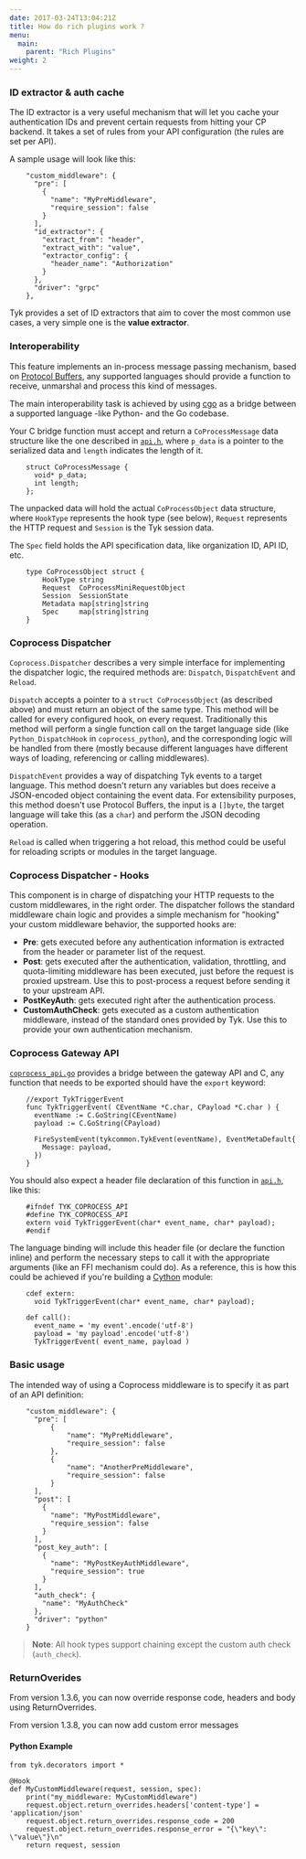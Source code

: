 ```yaml
---
date: 2017-03-24T13:04:21Z
title: How do rich plugins work ?
menu:
  main:
    parent: "Rich Plugins"
weight: 2
---
```


### ID extractor & auth cache

The ID extractor is a very useful mechanism that will let you cache your authentication IDs and prevent certain requests from hitting your CP backend. It takes a set of rules from your API configuration (the rules are set per API).

A sample usage will look like this:

```{.copyWrapper}
    "custom_middleware": {
      "pre": [
        {
          "name": "MyPreMiddleware",
          "require_session": false
        }
      ],
      "id_extractor": {
        "extract_from": "header",
        "extract_with": "value",
        "extractor_config": {
          "header_name": "Authorization"
        }
      },
      "driver": "grpc"
    },
```

Tyk provides a set of ID extractors that aim to cover the most common use cases, a very simple one is the **value extractor**.

### Interoperability

This feature implements an in-process message passing mechanism, based on [Protocol Buffers][1], any supported languages should provide a function to receive, unmarshal and process this kind of messages.

The main interoperability task is achieved by using [cgo][2] as a bridge between a supported language -like Python- and the Go codebase.

Your C bridge function must accept and return a `CoProcessMessage` data structure like the one described in [`api.h`][3], where `p_data` is a pointer to the serialized data and `length` indicates the length of it.

```{.copyWrapper}
    struct CoProcessMessage {
      void* p_data;
      int length;
    };
```

The unpacked data will hold the actual `CoProcessObject` data structure, where `HookType` represents the hook type (see below), `Request` represents the HTTP request and `Session` is the Tyk session data.

The `Spec` field holds the API specification data, like organization ID, API ID, etc.

```{.copyWrapper}
    type CoProcessObject struct {
        HookType string
        Request  CoProcessMiniRequestObject
        Session  SessionState
        Metadata map[string]string
        Spec     map[string]string
    }
```

### Coprocess Dispatcher

`Coprocess.Dispatcher` describes a very simple interface for implementing the dispatcher logic, the required methods are: `Dispatch`, `DispatchEvent` and `Reload`.

`Dispatch` accepts a pointer to a `struct CoProcessObject` (as described above) and must return an object of the same type. This method will be called for every configured hook, on every request. Traditionally this method will perform a single function call on the target language side (like `Python_DispatchHook` in `coprocess_python`), and the corresponding logic will be handled from there (mostly because different languages have different ways of loading, referencing or calling middlewares).

`DispatchEvent` provides a way of dispatching Tyk events to a target language. This method doesn't return any variables but does receive a JSON-encoded object containing the event data. For extensibility purposes, this method doesn't use Protocol Buffers, the input is a `[]byte`, the target language will take this (as a `char`) and perform the JSON decoding operation.

`Reload` is called when triggering a hot reload, this method could be useful for reloading scripts or modules in the target language.

### Coprocess Dispatcher - Hooks

This component is in charge of dispatching your HTTP requests to the custom middlewares, in the right order. The dispatcher follows the standard middleware chain logic and provides a simple mechanism for "hooking" your custom middleware behavior, the supported hooks are:

*   **Pre**: gets executed before any authentication information is extracted from the header or parameter list of the request.
*   **Post**: gets executed after the authentication, validation, throttling, and quota-limiting middleware has been executed, just before the request is proxied upstream. Use this to post-process a request before sending it to your upstream API.
*   **PostKeyAuth**: gets executed right after the authentication process.
*   **CustomAuthCheck**: gets executed as a custom authentication middleware, instead of the standard ones provided by Tyk. Use this to provide your own authentication mechanism.

### Coprocess Gateway API

[`coprocess_api.go`][4] provides a bridge between the gateway API and C, any function that needs to be exported should have the `export` keyword:

```{.copyWrapper}
    //export TykTriggerEvent
    func TykTriggerEvent( CEventName *C.char, CPayload *C.char ) {
      eventName := C.GoString(CEventName)
      payload := C.GoString(CPayload)
    
      FireSystemEvent(tykcommon.TykEvent(eventName), EventMetaDefault{
        Message: payload,
      })
    }
```

You should also expect a header file declaration of this function in [`api.h`][3], like this:

```{.copyWrapper}
    #ifndef TYK_COPROCESS_API
    #define TYK_COPROCESS_API
    extern void TykTriggerEvent(char* event_name, char* payload);
    #endif
```

The language binding will include this header file (or declare the function inline) and perform the necessary steps to call it with the appropriate arguments (like an FFI mechanism could do). As a reference, this is how this could be achieved if you're building a [Cython][5] module:

```{.copyWrapper}
    cdef extern:
      void TykTriggerEvent(char* event_name, char* payload);
    
    def call():
      event_name = 'my event'.encode('utf-8')
      payload = 'my payload'.encode('utf-8')
      TykTriggerEvent( event_name, payload )
```

### Basic usage

The intended way of using a Coprocess middleware is to specify it as part of an API definition:

```{.copyWrapper}
    "custom_middleware": {
      "pre": [
          {
              "name": "MyPreMiddleware",
              "require_session": false
          },
          {
              "name": "AnotherPreMiddleware",
              "require_session": false
          }
      ],
      "post": [
        {
          "name": "MyPostMiddleware",
          "require_session": false
        }
      ],
      "post_key_auth": [
        {
          "name": "MyPostKeyAuthMiddleware",
          "require_session": true
        }
      ],
      "auth_check": {
        "name": "MyAuthCheck"
      },
      "driver": "python"
    }
```

> **Note**: All hook types support chaining except the custom auth check (`auth_check`).

### ReturnOverides
From version 1.3.6, you can now  override response code, headers and body using ReturnOverrides.

From version 1.3.8, you can now add custom error messages

#### Python Example

```
from tyk.decorators import *

@Hook
def MyCustomMiddleware(request, session, spec):
    print("my_middleware: MyCustomMiddleware")
    request.object.return_overrides.headers['content-type'] = 'application/json'
    request.object.return_overrides.response_code = 200
    request.object.return_overrides.response_error = "{\"key\": \"value\"}\n"
    return request, session
```


 [1]: https://developers.google.com/protocol-buffers/
 [2]: https://golang.org/cmd/cgo/
 [3]: https://github.com/TykTechnologies/tyk/blob/master/coprocess/api.h
 [4]: https://github.com/TykTechnologies/tyk/blob/master/coprocess.go
 [5]: http://cython.org/